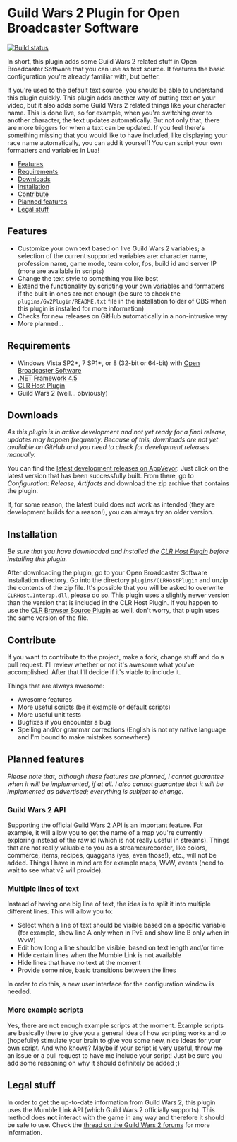 # Guild Wars 2 Plugin for Open Broadcaster Software
[![Build status](https://ci.appveyor.com/api/projects/status/r46833nfb6cf76jk?svg=true)](https://ci.appveyor.com/project/Archomeda/obs-gw2-plugin)

In short, this plugin adds some Guild Wars 2 related stuff in Open Broadcaster
Software that you can use as text source. It features the basic configuration
you're already familiar with, but better.

If you're used to the default text source, you should be able to understand this
plugin quickly. This plugin adds another way of putting text on your video, but
it also adds some Guild Wars 2 related things like your character name. This is
done live, so for example, when you're switching over to another character, the
text updates automatically. But not only that, there are more triggers for when
a text can be updated. If you feel there's something missing that you would like
to have included, like displaying your race name automatically, you can add it
yourself! You can script your own formatters and variables in Lua!

- [Features](#features)
- [Requirements](#requirements)
- [Downloads](#downloads)
- [Installation](#installation)
- [Contribute](#contribute)
- [Planned features](#planned-features)
- [Legal stuff](#legal-stuff)


## Features
- Customize your own text based on live Guild Wars 2 variables; a selection of
the current supported variables are: character name, profession name, game mode,
team color, fps, build id and server IP (more are available in scripts)
- Change the text style to something you like best
- Extend the functionality by scripting your own variables and formatters if the
built-in ones are not enough (be sure to check the
`plugins/Gw2Plugin/README.txt` file in the installation folder of OBS when this
plugin is installed for more information)
- Checks for new releases on GitHub automatically in a non-intrusive way
- More planned...


## Requirements
- Windows Vista SP2+, 7 SP1+, or 8 (32-bit or 64-bit) with [Open Broadcaster
Software](https://obsproject.com/)
- [.NET Framework 4.5](http://www.microsoft.com/download/details.aspx?id=30653)
- [CLR Host Plugin](https://obsproject.com/forum/resources/clr-host-plugin.21/)
- Guild Wars 2 (well... obviously)


## Downloads
*As this plugin is in active development and not yet ready for a final release,
updates may happen frequently. Because of this, downloads are not yet available
on GitHub and you need to check for development releases manually.*

You can find the [latest development releases on AppVeyor](https://ci.appveyor.com/project/Archomeda/obs-gw2-plugin/history).
Just click on the latest version that has been successfully built. From there,
go to *Configuration: Release*, *Artifacts* and download the zip archive that
contains the plugin.

If, for some reason, the latest build does not work as intended (they are
development builds for a reason!), you can always try an older version.


## Installation
*Be sure that you have downloaded and installed the
[CLR Host Plugin](https://obsproject.com/forum/resources/clr-host-plugin.21/)
before installing this plugin.*

After downloading the plugin, go to your Open Broadcaster Software installation
directory. Go into the directory `plugins/CLRHostPlugin` and unzip the
contents of the zip file. It's possible that you will be asked to overwrite
`CLRHost.Interop.dll`, please do so. This plugin uses a slightly newer version
than the version that is included in the CLR Host Plugin. If you happen to use
the [CLR Browser Source Plugin](https://obsproject.com/forum/resources/clr-browser-source-plugin.22/)
as well, don't worry, that plugin uses the same version of the file.


## Contribute
If you want to contribute to the project, make a fork, change stuff and do a
pull request. I'll review whether or not it's awesome what you've accomplished.
After that I'll decide if it's viable to include it.

Things that are always awesome:
- Awesome features
- More useful scripts (be it example or default scripts)
- More useful unit tests
- Bugfixes if you encounter a bug
- Spelling and/or grammar corrections (English is not my native language and I'm
bound to make mistakes somewhere)


## Planned features
*Please note that, although these features are planned, I cannot guarantee when
it will be implemented, if at all. I also cannot guarantee that it will be
implemented as advertised; everything is subject to change.*

### Guild Wars 2 API
Supporting the official Guild Wars 2 API is an important feature. For example,
it will allow you to get the name of a map you're currently exploring instead of
the raw id (which is not really useful in streams). Things that are not really
valuable to you as a streamer/recorder, like colors, commerce, items, recipes,
quaggans (yes, even those!), etc., will not be added. Things I have in mind are
for example maps, WvW, events (need to wait to see what v2 will provide).

### Multiple lines of text
Instead of having one big line of text, the idea is to split it into multiple
different lines. This will allow you to:
- Select when a line of text should be visible based on a specific variable (for
example, show line A only when in PvE and show line B only when in WvW)
- Edit how long a line should be visible, based on text length and/or time
- Hide certain lines when the Mumble Link is not available
- Hide lines that have no text at the moment
- Provide some nice, basic transitions between the lines

In order to do this, a new user interface for the configuration window is
needed.

### More example scripts
Yes, there are not enough example scripts at the moment. Example scripts are
basically there to give you a general idea of how scripting works and to
(hopefully) stimulate your brain to give you some new, nice ideas for your own
script. And who knows? Maybe if your script is very useful, throw me an issue or
a pull request to have me include your script! Just be sure you add some
reasoning on why it should definitely be added ;)


## Legal stuff
In order to get the up-to-date information from Guild Wars 2, this plugin uses the Mumble Link API (which Guild Wars 2 officially supports). This method does **not** interact with the game in any way and therefore it should be safe to use. Check the [thread on the Guild Wars 2 forums](https://forum-en.guildwars2.com/forum/community/api/Map-API-Mumble-Mashup/first#post2256444) for more information.

